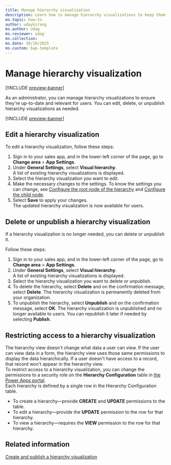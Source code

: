 ```yaml
---
title: Manage hierarchy visualization
description: Learn how to manage hierarchy visualizations to keep them relevant and useful for users.
ms.topic: how-to
author: udaykirang
ms.author: udag
ms.reviewer: udag
ms.collection: 
ms.date: 10/10/2025
ms.custom: bap-template 
---
```


# Manage hierarchy visualization

[!INCLUDE [preview-banner](~/../shared-content/shared/preview-includes/preview-banner.md)]

As an administrator, you can manage hierarchy visualizations to ensure they're up-to-date and relevant for users. You can edit, delete, or unpublish hierarchy visualizations as needed.

[!INCLUDE [preview-banner](~/../shared-content/shared/preview-includes/preview-note-d365.md)]

## Edit a hierarchy visualization

To edit a hierarchy visualization, follow these steps:

1. Sign in to your sales app, and in the lower-left corner of the page, go to **Change area** > **App Settings**.  
1. Under **General Settings**, select **Visual hierarchy**.  
    A list of existing hierarchy visualizations is displayed.  
1. Select the hierarchy visualization you want to edit.
1. Make the necessary changes to the settings. To know the settings you can change, see [Configure the root node of the hierarchy](create-activate-hierarchy-visualizations.md#configure-the-root-node-of-the-hierarchy) and [Configure the child node](create-activate-hierarchy-visualizations.md#configure-the-child-node).  
1. Select **Save** to apply your changes.  
    The updated hierarchy visualization is now available for users.  

## Delete or unpublish a hierarchy visualization

If a hierarchy visualization is no longer needed, you can delete or unpublish it.

Follow these steps:

1. Sign in to your sales app, and in the lower-left corner of the page, go to **Change area** > **App Settings**.  
1. Under **General Settings**, select **Visual hierarchy**.  
    A list of existing hierarchy visualizations is displayed.  
1. Select the hierarchy visualization you want to delete or unpublish.
1. To delete the hierarchy, select **Delete** and on the confirmation message, select **Delete**.
    The hierarchy visualization is permanently deleted from your organization.  
1. To unpublish the hierarchy, select **Unpublish** and on the confirmation message, select **OK**.
    The hierarchy visualization is unpublished and no longer available to users. You can republish it later if needed by selecting **Publish**.  

## Restricting access to a hierarchy visualization

The hierarchy view doesn't change what data a user can view. If the user can view data in a form, the hierarchy view uses those same permissions to display the data hierarchically. If a user doesn't have access to a record, that record won't appear in the hierarchy view.  
To restrict access to a hierarchy visualization, you can change the permissions to a security role on the **Hierarchy Configuration** table in [the Power Apps portal](https://make.powerapps.com/).  
Each hierarchy is defined by a single row in the Hierarchy Configuration table.  
- To create a hierarchy&mdash;provide **CREATE** and **UPDATE** permissions to the table.  
- To edit a hierarchy&mdash;provide the **UPDATE** permission to the row for that hierarchy.  
- To view a hierarchy&mdash;requires the **VIEW** permission to the row for that hierarchy.  

## Related information

[Create and publish a hierarchy visualization](create-activate-hierarchy-visualizations.md)  